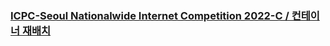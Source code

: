 ### [ICPC-Seoul Nationalwide Internet Competition 2022-C / 컨테이너 재배치](https://www.acmicpc.net/problem/25945)

